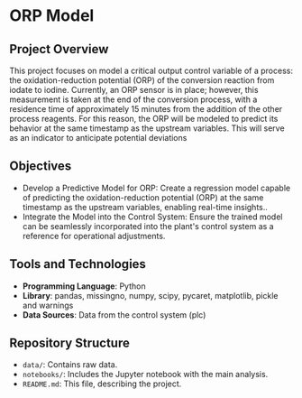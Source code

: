 # ORP Model

## Project Overview
This project focuses on model a critical output control variable of a process: the oxidation-reduction potential (ORP) of the conversion reaction from iodate to iodine. Currently, an ORP sensor is in place; however, this measurement is taken at the end of the conversion process, with a residence time of approximately 15 minutes from the addition of the other process reagents. For this reason, the ORP will be modeled to predict its behavior at the same timestamp as the upstream variables. This will serve as an indicator to anticipate potential deviations


## Objectives
- Develop a Predictive Model for ORP: Create a regression model capable of predicting the oxidation-reduction potential (ORP) at the same timestamp as the upstream variables, enabling 
  real-time insights..
- Integrate the Model into the Control System: Ensure the trained model can be seamlessly incorporated into the plant's control system as a reference for operational adjustments.

## Tools and Technologies
- **Programming Language**: Python
- **Library**: pandas, missingno, numpy, scipy, pycaret, matplotlib, pickle and warnings
- **Data Sources**: Data from the control system (plc)

## Repository Structure
- `data/`: Contains raw data.
- `notebooks/`: Includes the Jupyter notebook with the main analysis.
- `README.md`: This file, describing the project.
